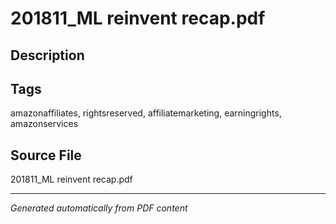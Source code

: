 # 201811_ML reinvent recap.pdf

## Description

## Tags
amazonaffiliates, rightsreserved, affiliatemarketing, earningrights, amazonservices

## Source File
201811_ML reinvent recap.pdf

---
*Generated automatically from PDF content*
